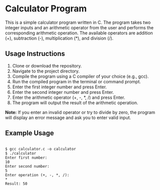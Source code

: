 # Calculator Program
This is a simple calculator program written in C. The program takes two integer inputs and an arithmetic operator from the user and performs the corresponding arithmetic operation. The available operators are addition (+), subtraction (-), multiplication (*), and division (/).

## Usage Instructions
1. Clone or download the repository.
2. Navigate to the project directory.
3. Compile the program using a C compiler of your choice (e.g., gcc).
4. Run the compiled program in the terminal or command prompt.
5. Enter the first integer number and press Enter.
6. Enter the second integer number and press Enter.
7. Enter the arithmetic operator (+, -, *, /) and press Enter.
8. The program will output the result of the arithmetic operation.

**Note:** If you enter an invalid operator or try to divide by zero, the program will display an error message and ask you to enter valid input.

## Example Usage
```console

$ gcc calculator.c -o calculator
$ ./calculator
Enter first number:
10
Enter second number:
5
Enter operation (+, -, *, /):
*
Result: 50

```